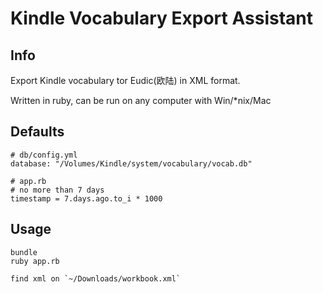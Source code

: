# Kindle Vocabulary Export Assistant
## Info

Export Kindle vocabulary tor Eudic(欧陆) in XML format.

Written in ruby, can be run on any computer with Win/*nix/Mac

## Defaults
```
# db/config.yml
database: "/Volumes/Kindle/system/vocabulary/vocab.db"

# app.rb
# no more than 7 days
timestamp = 7.days.ago.to_i * 1000

```

## Usage
```
bundle
ruby app.rb

find xml on `~/Downloads/workbook.xml`
```